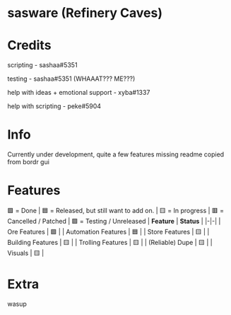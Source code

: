 # sasware (Refinery Caves)

# Credits
scripting - sashaa#5351

testing - sashaa#5351 (WHAAAT??? ME???)

help with ideas + emotional support - xyba#1337

help with scripting - peke#5904


# Info
Currently under development, quite a few features missing
readme copied from bordr gui

# Features
🟩 = Done | 🟦 = Released, but still want to add on. | 🟨 = In progress | 🟥 = Cancelled / Patched | 🟪 = Testing / Unreleased
| **Feature** | **Status** |
|-|-|
| Ore Features | 🟩 |
| Automation Features | 🟦 |
| Store Features | 🟨 |
| Building Features | 🟨 |
| Trolling Features | 🟨 |
| (Reliable) Dupe | 🟨 |
| Visuals | 🟨 |

# Extra
wasup
